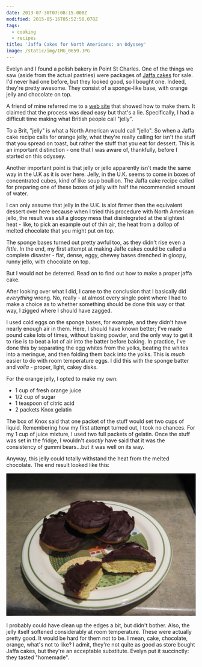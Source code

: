 ```yaml
---
date: 2013-07-30T07:08:15.000Z
modified: 2015-05-16T05:52:58.078Z
tags:
  - cooking
  - recipes
title: 'Jaffa Cakes for North Americans: an Odyssey'
image: /static/img/IMG_0659.JPG
---
```


Evelyn and I found a polish bakery in Point St Charles. One of the things we
saw (aside from the actual pastries) were packages of [Jaffa cakes][1] for
sale. I'd never had one before, but they looked good, so I bought
one. Indeed, they're pretty awesome.  They consist of a sponge-like base,
with orange jelly and chocolate on top.

A friend of mine referred me to a [web site][2] that showed how to make
them.  It claimed that the process was dead easy but that's a
lie. Specifically, I had a difficult time making what British people call
"jelly".

To a Brit, "jelly" is what a North American would call "jello".  So when a
Jaffa cake recipe calls for orange jelly, what they're really calling for
isn't the stuff that you spread on toast, but rather the stuff that you eat
for dessert. This is an important distinction - one that I was aware of,
thankfully, before I started on this odyssey.

Another important point is that jelly or jello apparently isn't made the
same way in the U.K as it is over here.  Jelly, in the U.K. seems to come in
boxes of concentrated cubes, kind of like soup boullion.  The Jaffa cake
recipe called for preparing one of these boxes of jelly with half the
recommended amount of water.

I can only assume that jelly in the U.K. is alot firmer then the equivalent
dessert over here because when I tried this procedure with North American
jello, the result was *still* a gloopy mess that disintegrated at the
slightest heat - like, to pick an example out of thin air, the heat from a
dollop of melted chocolate that you might put on top.

The sponge bases turned out pretty awful too, as they didn't rise even a
*little*. In the end, my first attempt at making Jaffe cakes could be called
a complete disaster - flat, dense, eggy, chewey bases drenched in gloopy, runny
jello, with chocolate on top.

But I would not be deterred. Read on to find out how to make a proper jaffa
cake.

After looking over what I did, I came to the conclusion that I basically did
*everything* wrong.  No, really - at almost every single point where I had
to make a choice as to whether something should be done this way or that
way, I zigged where I should have zagged.

I used cold eggs on the sponge bases, for example, and they didn't have
nearly enough air in them. Here, I should have known better; I've made pound
cake lots of times, without baking powder, and the only way to get it to
rise is to beat a lot of air into the batter before baking. In practice,
I've done this by separating the egg whites from the yolks, beating the
whites into a meringue, and then folding them back into the yolks. This is
*much* easier to do with room temperature eggs. I did this with the sponge
batter and *voila* - proper, light, cakey disks.

For the orange jelly, I opted to make my own: 

 * 1 cup of fresh orange juice
 * 1/2 cup of sugar
 * 1 teaspoon of citric acid
 * 2 packets Knox gelatin

The box of Knox said that one packet of the stuff would set two cups of
liquid. Remembering how my first attempt turned out, I took no chances.  For
my 1 cup of juice mixture, I used two full packets of gelatin. Once the
stuff was set in the fridge, I wouldn't *exactly* have said that it was the
consistency of gummi bears...but it was well on its way.

Anyway, this jelly could totally withstand the heat from the melted
chocolate.  The end result looked like this:

<img src="/static/img/IMG_0659.JPG" 
     alt="Homemadge jaffa cakes"
     class="u-featured entry__photo image"/>

I probably could have clean up the edges a bit, but didn't bother. Also, the
jelly itself softened considerably at room temperature.  These were actually
pretty good. It would be hard for them not to be.  I mean, cake, chocolate,
orange, what's not to like? I admit, they're not quite as good as store
bought Jaffa cakes, but they're an acceptable substitute. Evelyn put it
succinctly: they tasted "homemade".

[1]: http://en.wikipedia.org/wiki/Jaffa_Cakes
[2]: http://www.bbc.co.uk/food/recipes/homemadejaffacakes_91480
